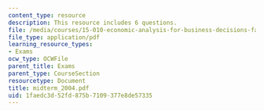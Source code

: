 ```yaml
---
content_type: resource
description: This resource includes 6 questions.
file: /media/courses/15-010-economic-analysis-for-business-decisions-fall-2004/1faedc3d52fd875b7109377e8de57335_midterm_2004.pdf
file_type: application/pdf
learning_resource_types:
- Exams
ocw_type: OCWFile
parent_title: Exams
parent_type: CourseSection
resourcetype: Document
title: midterm_2004.pdf
uid: 1faedc3d-52fd-875b-7109-377e8de57335
---
```

